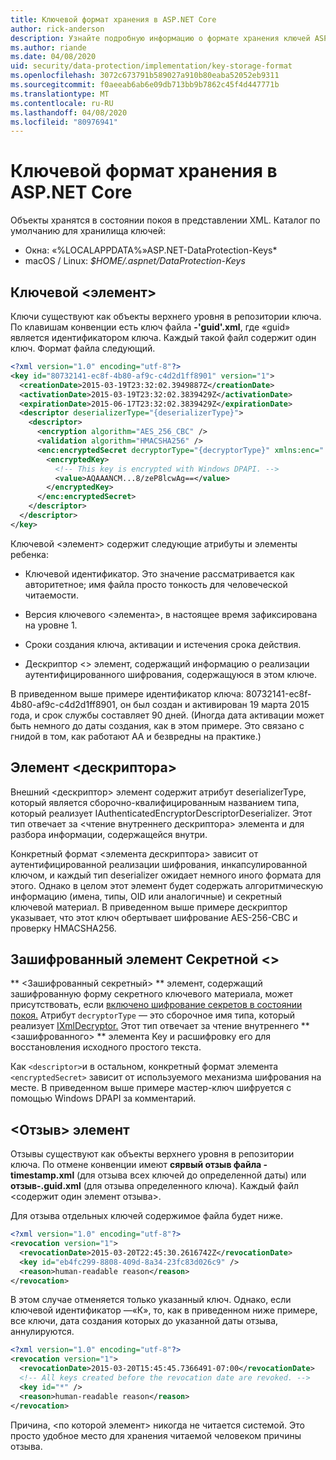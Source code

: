 ```yaml
---
title: Ключевой формат хранения в ASP.NET Core
author: rick-anderson
description: Узнайте подробную информацию о формате хранения ключей ASP.NET Core Data Protection.
ms.author: riande
ms.date: 04/08/2020
uid: security/data-protection/implementation/key-storage-format
ms.openlocfilehash: 3072c673791b589027a910b80eaba52052eb9311
ms.sourcegitcommit: f0aeeab6ab6e09db713bb9b7862c45f4d447771b
ms.translationtype: MT
ms.contentlocale: ru-RU
ms.lasthandoff: 04/08/2020
ms.locfileid: "80976941"
---
```

# <a name="key-storage-format-in-aspnet-core"></a>Ключевой формат хранения в ASP.NET Core

<a name="data-protection-implementation-key-storage-format"></a>

Объекты хранятся в состоянии покоя в представлении XML. Каталог по умолчанию для хранилища ключей:

* Окна: «%LOCALAPPDATA%»ASP.NET-DataProtection-Keys\*
* macOS / Linux: *$HOME/.aspnet/DataProtection-Keys*

## <a name="the-key-element"></a>Ключевой \<элемент>

Ключи существуют как объекты верхнего уровня в репозитории ключа. По клавишам конвенции есть ключ файла **-'guid'.xml**, где «guid» является идентификатором ключа. Каждый такой файл содержит один ключ. Формат файла следующий.

```xml
<?xml version="1.0" encoding="utf-8"?>
<key id="80732141-ec8f-4b80-af9c-c4d2d1ff8901" version="1">
  <creationDate>2015-03-19T23:32:02.3949887Z</creationDate>
  <activationDate>2015-03-19T23:32:02.3839429Z</activationDate>
  <expirationDate>2015-06-17T23:32:02.3839429Z</expirationDate>
  <descriptor deserializerType="{deserializerType}">
    <descriptor>
      <encryption algorithm="AES_256_CBC" />
      <validation algorithm="HMACSHA256" />
      <enc:encryptedSecret decryptorType="{decryptorType}" xmlns:enc="...">
        <encryptedKey>
          <!-- This key is encrypted with Windows DPAPI. -->
          <value>AQAAANCM...8/zeP8lcwAg==</value>
        </encryptedKey>
      </enc:encryptedSecret>
    </descriptor>
  </descriptor>
</key>
```

Ключевой \<элемент> содержит следующие атрибуты и элементы ребенка:

* Ключевой идентификатор. Это значение рассматривается как авторитетное; имя файла просто тонкость для человеческой читаемости.

* Версия ключевого \<элемента>, в настоящее время зафиксирована на уровне 1.

* Сроки создания ключа, активации и истечения срока действия.

* Дескриптор \<> элемент, содержащий информацию о реализации аутентифицированного шифрования, содержащуюся в этом ключе.

В приведенном выше примере идентификатор ключа: 80732141-ec8f-4b80-af9c-c4d2d1ff8901, он был создан и активирован 19 марта 2015 года, и срок службы составляет 90 дней. (Иногда дата активации может быть немного до даты создания, как в этом примере. Это связано с гнидой в том, как работают AA и безвредны на практике.)

## <a name="the-descriptor-element"></a>Элемент \<дескриптора>

Внешний \<дескриптор> элемент содержит атрибут deserializerType, который является сборочно-квалифицированным названием типа, который реализует IAuthenticatedEncryptorDescriptorDeserializer. Этот тип отвечает за \<чтение внутреннего дескриптора> элемента и для разбора информации, содержащейся внутри.

Конкретный формат \<элемента дескриптора> зависит от аутентифицированной реализации шифрования, инкапсулированной ключом, и каждый тип deserializer ожидает немного иного формата для этого. Однако в целом этот элемент будет содержать алгоритмическую информацию (имена, типы, OID или аналогичные) и секретный ключевой материал. В приведенном выше примере дескриптор указывает, что этот ключ обертывает шифрование AES-256-CBC и проверку HMACSHA256.

## <a name="the-encryptedsecret-element"></a>Зашифрованный элемент Секретной \<>

** &lt;Зашифрованный секретный&gt; ** элемент, содержащий зашифрованную форму секретного ключевого материала, может присутствовать, если [включено шифрование секретов в состоянии покоя.](xref:security/data-protection/implementation/key-encryption-at-rest) Атрибут `decryptorType` — это сборочное имя типа, который реализует [IXmlDecryptor.](/dotnet/api/microsoft.aspnetcore.dataprotection.xmlencryption.ixmldecryptor) Этот тип отвечает за чтение внутреннего ** &lt;зашифрованного&gt; ** элемента Key и расшифровку его для восстановления исходного простого текста.

Как `<descriptor>`и в остальном, конкретный формат элемента `<encryptedSecret>` зависит от используемого механизма шифрования на месте. В приведенном выше примере мастер-ключ шифруется с помощью Windows DPAPI за комментарий.

## <a name="the-revocation-element"></a>\<Отзыв> элемент

Отзывы существуют как объекты верхнего уровня в репозитории ключа. По отмене конвенции имеют **сярвый отзыв файла -timestamp.xml** (для отзыва всех ключей до определенной даты) или **отзыв-.guid.xml** (для отзыва определенного ключа). Каждый файл \<содержит один элемент отзыва>.

Для отзыва отдельных ключей содержимое файла будет ниже.

```xml
<?xml version="1.0" encoding="utf-8"?>
<revocation version="1">
  <revocationDate>2015-03-20T22:45:30.2616742Z</revocationDate>
  <key id="eb4fc299-8808-409d-8a34-23fc83d026c9" />
  <reason>human-readable reason</reason>
</revocation>
```

В этом случае отменяется только указанный ключ. Однако, если ключевой идентификатор —«К», то, как в приведенном ниже примере, все ключи, дата создания которых до указанной даты отзыва, аннулируются.

```xml
<?xml version="1.0" encoding="utf-8"?>
<revocation version="1">
  <revocationDate>2015-03-20T15:45:45.7366491-07:00</revocationDate>
  <!-- All keys created before the revocation date are revoked. -->
  <key id="*" />
  <reason>human-readable reason</reason>
</revocation>
```

Причина, \<по которой элемент> никогда не читается системой. Это просто удобное место для хранения читаемой человеком причины отзыва.
